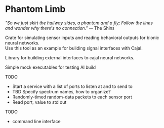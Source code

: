 
# Phantom Limb

*"So we just skirt the hallway sides, a phantom and a fly; Follow the lines and wonder why there's no connection."* -- The Shins

Crate for simulating sensor inputs and reading behavioral outputs for bionic neural networks. <br>
Use this tool as an example for building signal interfaces with Cajal.

Library for building external interfaces to cajal neural networks.

Simple mock executables for testing AI build

TODO
- Start a service with a list of ports to listen at and to send to
- TBD Specify spectrum names, how to organize?
- Randomly-timed random-data packets to each sensor port
- Read port, value to std out

TODO
- command line interface


